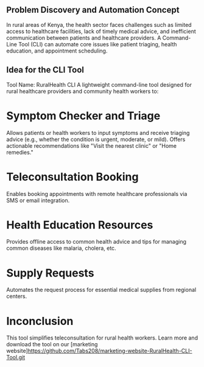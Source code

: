 ## Problem Discovery and Automation Concept
In rural areas of Kenya, the health sector faces challenges such as limited access to healthcare facilities, lack of timely medical advice, and inefficient communication between patients and healthcare providers. A Command-Line Tool (CLI) can automate core issues like patient triaging, health education, and appointment scheduling.

## Idea for the CLI Tool
Tool Name: RuralHealth CLI
A lightweight command-line tool designed for rural healthcare providers and community health workers to:
# Symptom Checker and Triage
Allows patients or health workers to input symptoms and receive triaging advice (e.g., whether the condition is urgent, moderate, or mild).
Offers actionable recommendations like "Visit the nearest clinic" or "Home remedies."
# Teleconsultation Booking
Enables booking appointments with remote healthcare professionals via SMS or email integration.
# Health Education Resources
Provides offline access to common health advice and tips for managing common diseases like malaria, cholera, etc.
# Supply Requests
Automates the request process for essential medical supplies from regional centers.
# Inconclusion
This tool simplifies teleconsultation for rural health workers. Learn more and download the tool on our [marketing website]https://github.com/Tabs208/marketing-website-RuralHealth-CLI-Tool.git
